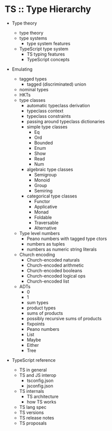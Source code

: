 # TS :: Type Hierarchy

* Type theory
  - type theory
  - type systems
    - type system features
  - TypeScript type system
    - TS typing features
    - TypeScript concepts

* Emulating
  - tagged types
    - tagged (discriminated) union
  - nominal types
  - HKTs
  - type classes
    - automatic typeclass derivation
    - typeclass context
    - typeclass constraints
    - passing around typeclass dictionaries
    - simple type classes
      - Eq
      - Ord
      - Bounded
      - Enum
      - Show
      - Read
      - Num
    - algebraic type classes
      - Semigroup
      - Monoid
      - Group
      - Semiring
    - categorical type classes
      - Functor
      - Applicative
      - Monad
      - Foldable
      - Traversable
      - Alternative
  - Type level numbers
    - Peano numbers with tagged type ctors
    - numbers as tuples
    - numbers as numeric string literals
  - Church encoding
    - Church-encoded naturals
    - Church-encoded arithmetic
    - Church-encoded booleans
    - Church-encoded logical ops
    - Church-encoded list
  - ADTs
    - 0
    - 1
    - sum types
    - product types
    - sums of products
    - possibly recursive sums of products
    - fixpoints
    - Peano numbers
    - List
    - Maybe
    - Either
    - Tree



* TypeScript reference
  - TS in general
  - TS and JS interop
    - tsconfig.json
    - jsconfig.json
  - TS internals
    - TS architecture
    - how TS works
  - TS lang spec
  - TS versions
  - TS release notes
  - TS proposals

